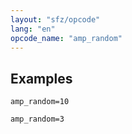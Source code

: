 ```yaml
---
layout: "sfz/opcode"
lang: "en"
opcode_name: "amp_random"
---
```

## Examples

```
amp_random=10

amp_random=3
```
